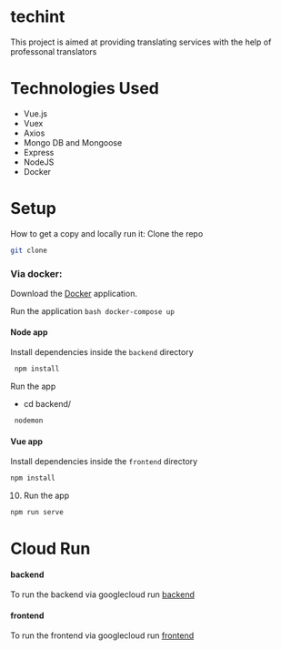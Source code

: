 # techint

This project is aimed at providing  translating services with the help of professonal translators

# Technologies Used
- Vue.js
- Vuex
- Axios
- Mongo DB and Mongoose
- Express
- NodeJS
- Docker

# Setup

How to get a copy and locally run it:
 Clone the repo
```bash
git clone 
```

### Via docker:

 Download the [Docker](https://www.docker.com/get-started) application.

  Run the application
    ```bash
    docker-compose up
    ```
    
 #### Node app  
 Install dependencies inside the `backend` directory
   ```bash
    npm install
   ```
 Run the app
 - cd backend/
  ```bash
   nodemon
  ```
   
   #### Vue app
 Install dependencies inside the `frontend` directory
  ```bash
  npm install
  ```
10. Run the app
   ```bash
   npm run serve
   ```
   # Cloud Run
   #### backend
   To run the backend via googlecloud run
   [backend](https://backend-6cc2qbequq-ew.a.run.app)
   
   #### frontend
   To run the frontend via googlecloud run
   [frontend](https://frontend-6cc2qbequq-ew.a.run.app)
